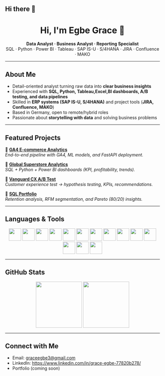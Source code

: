 ## Hi there 👋
<h1 align="center">Hi, I'm Egbe Grace 👋</h1>
<p align="center">
  <b>Data Analyst · Business Analyst · Reporting Specialist</b><br/>
  SQL · Python · Power BI · Tableau · SAP IS-U · S/4HANA · JIRA · Confluence · MAKO
</p>

---

##  About Me
-  Detail-oriented analyst turning raw data into **clear business insights**  
-  Experienced with **SQL, Python, Tableau,Excel,BI dashboards, A/B testing, and data pipelines**  
-  Skilled in **ERP systems (SAP IS-U, S/4HANA)** and project tools (**JIRA, Confluence, MAKO**)  
-  Based in Germany, open to remote/hybrid roles  
-  Passionate about **storytelling with data** and solving business problems  

---

##  Featured Projects

🔹 [**GA4 E-commerce Analytics**](https://github.com/Egbe34/ga4-ecommerce-analytics)  
_End-to-end pipeline with GA4, ML models, and FastAPI deployment._

🔹 [**Global Superstore Analytics**](https://github.com/Egbe34/final-project-global-superstore)  
_SQL + Python + Power BI dashboards (KPI, profitability, trends)._

🔹 [**Vanguard CX A/B Test**](https://github.com/Egbe34/project5_group3_vanguard)  
_Customer experience test → hypothesis testing, KPIs, recommendations._

🔹 [**SQL Portfolio**](https://github.com/Egbe34/sql-portfolio)  
_Retention analysis, RFM segmentation, and Pareto (80/20) insights._

---

##  Languages & Tools

<p align="center">
  <!-- Programming & Data -->
  <img src="https://cdn.jsdelivr.net/gh/devicons/devicon/icons/python/python-original.svg" width="40" height="40"/>
  <img src="https://cdn.jsdelivr.net/gh/devicons/devicon/icons/r/r-original.svg" width="40" height="40"/>
  <img src="https://cdn.jsdelivr.net/gh/devicons/devicon/icons/sqlite/sqlite-original.svg" width="40" height="40"/>
  <img src="https://cdn.jsdelivr.net/gh/devicons/devicon/icons/mysql/mysql-original.svg" width="40" height="40"/>
  
  <!-- BI Tools -->
  <img src="https://img.icons8.com/color/48/power-bi.png" width="40" height="40"/>
  <img src="https://img.icons8.com/color/48/tableau-software.png" width="40" height="40"/>
  <img src="https://img.icons8.com/color/48/excel.png" width="40" height="40"/>
  
  <!-- SAP / ERP -->
  <img src="https://img.icons8.com/color/48/sap.png" width="40" height="40"/> 
  <img src="https://img.icons8.com/color/48/erp.png" width="40" height="40"/> 
  
  <!-- Project Management -->
  <img src="https://img.icons8.com/color/48/jira.png" width="40" height="40"/>
  <img src="https://img.icons8.com/color/48/confluence.png" width="40" height="40"/>
  <img src="https://img.icons8.com/color/48/trello.png" width="40" height="40"/>
  
  <!-- Collaboration -->
  <img src="https://cdn.jsdelivr.net/gh/devicons/devicon/icons/github/github-original.svg" width="40" height="40"/>
  <img src="https://img.icons8.com/color/48/slack.png" width="40" height="40"/>
</p>

---

##  GitHub Stats

<p align="center">
  <img src="https://github-readme-stats.vercel.app/api?username=Egbe34&show_icons=true&theme=tokyonight" height="150"/>
  <img src="https://github-readme-stats.vercel.app/api/top-langs/?username=Egbe34&layout=compact&theme=tokyonight" height="150"/>
</p>

---

##  Connect with Me
-  Email: graceegbe3@gmail.com 
-  LinkedIn: https://www.linkedin.com/in/grace-egbe-77820b278/  
-  Portfolio (coming soon)
